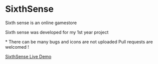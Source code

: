 # SixthSense
<p>Sixth sense is an online gamestore </p>
<p>Sixth sense was developed for my 1st year project</p>
<p> * There can be many bugs and icons are not uploaded Pull requests are welcomed ! </p>
<a href='htttp://sixthsense.rajika.me'> SixthSense Live Demo </a>
